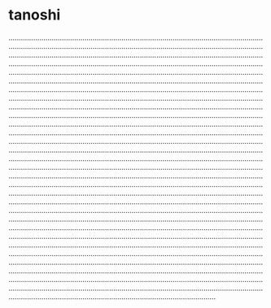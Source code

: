 # tanoshi
.............................................................................................................................................................................................................................................................................................................................................................................................................................................................................................................................................................................................................................................................................................................................................................................................................................................................................................................................................................................................................................................................................................................................................................................................................................................................................................................................................................................................................................................................................................................................................................................................................................................................................................................................................................................................................................................................................................................................................................................................................................................................................................................................................................................................................................................................................................................................................................................................................................................................................................................................................................................................................................................................................................................................................................................................................................................................................................................................................................................................................................................................................................................................................................................................................................................................................................................................................................................................................................................................................................................................................................................................................................................................................................................................................................................................................................................................................................................................................................................